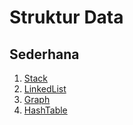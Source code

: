 # Struktur Data

## Sederhana
1. [Stack](stack.md)
2. [LinkedList](linkedlist.md)
3. [Graph](graph.md)
4. [HashTable](hashtable.md)
